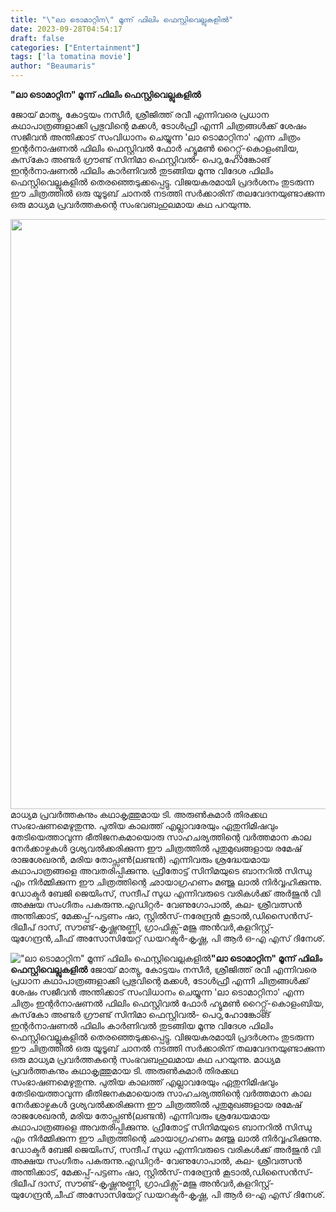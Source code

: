 ```yaml
---
title: "\"ലാ ടൊമാറ്റിന\" മൂന്ന് ഫിലിം ഫെസ്റ്റിവെല്ലുകളിൽ"
date: 2023-09-28T04:54:17
draft: false
categories: ["Entertainment"]
tags: ['la tomatina movie']
author: "Beaumaris"
---
```


<strong>"ലാ ടൊമാറ്റിന" മൂന്ന് ഫിലിം ഫെസ്റ്റിവെല്ലുകളിൽ</strong>

ജോയ് മാത്യു, കോട്ടയം നസീര്‍, ശ്രീജിത്ത് രവീ എന്നിവരെ പ്രധാന കഥാപാത്രങ്ങളാക്കി പ്രഭുവിന്റെ മക്കള്‍, ടോള്‍ഫ്രീ എന്നീ ചിത്രങ്ങള്‍ക്ക് ശേഷം സജീവന്‍ അന്തിക്കാട് സംവിധാനം ചെയ്യുന്ന 'ലാ ടൊമാറ്റിനാ' എന്ന ചിത്രം ഇന്റർനാഷണൽ ഫിലിം ഫെസ്റ്റിവൽ ഫോർ ഹ്യൂമൺ റൈറ്റ്സ്-കൊളംബിയ, കുസ്‌കോ അണ്ടർ ഗ്രൗണ്ട് സിനിമാ ഫെസ്റ്റിവൽ- പെറു,ഹോങ്കോങ് ഇന്റർനാഷണൽ ഫിലിം കാർണിവൽ തുടങ്ങിയ മൂന്നു വിദേശ ഫിലിം ഫെസ്റ്റിവെല്ലുകളിൽ തെരഞ്ഞെടുക്കപ്പെട്ടു. വിജയകരമായി പ്രദർശനം തുടരുന്ന ഈ ചിത്രത്തിൽ ഒരു യൂടൂബ് ചാനൽ നടത്തി സർക്കാരിന് തലവേദനയുണ്ടാക്കുന്ന ഒരു മാധ്യമ പ്രവർത്തകന്റെ സംഭവബഹുലമായ കഥ പറയുന്നു.

<img class="alignnone size-full wp-image-422430" src="https://cdn.boolokam.com/articles/2023/09/qddqdd.jpg" alt="" width="1600" height="944" />മാധ്യമ പ്രവര്‍ത്തകനും കഥാകൃത്തുമായ ടി. അരുണ്‍കുമാർ തിരക്കഥ സംഭാഷണമെഴുതുന്നു. പുതിയ കാലത്ത് എല്ലാവരേയും ഏതുനിമിഷവും തേടിയെത്താവുന്ന ഭീതിജനകമായൊരു സാഹചര്യത്തിന്റെ വര്‍ത്തമാന കാല നേർക്കാഴ്ചകൾ ദൃശ്യവൽക്കരിക്കുന്ന ഈ ചിത്രത്തിൽ പുതുമുഖങ്ങളായ രമേഷ് രാജശേഖരൻ, മരിയ തോപ്സൺ(ലണ്ടൻ) എന്നിവരും ശ്രദ്ധേയമായ കഥാപാത്രങ്ങളെ അവതരിപ്പിക്കുന്നു. ഫ്രീതോട്ട് സിനിമയുടെ ബാനറില്‍ സിന്ധു എം നിര്‍മ്മിക്കുന്ന ഈ ചിത്രത്തിന്റെ ഛായാഗ്രഹണം മഞ്ജു ലാൽ നിർവ്വഹിക്കുന്നു. ഡോക്ടർ ബേജി ജെയിംസ്, സന്ദീപ് സുധ എന്നിവരുടെ വരികൾക്ക് അർജുൻ വി അക്ഷയ സംഗീതം പകരുന്നു.എഡിറ്റർ- വേണുഗോപാൽ, കല- ശ്രീവത്സന്‍ അന്തിക്കാട്, മേക്കപ്പ്-പട്ടണം ഷാ, സ്റ്റില്‍സ്-നരേന്ദ്രൻ കൂടാല്‍,ഡിസൈന്‍സ്- ദിലീപ് ദാസ്, സൗണ്ട്-കൃഷ്ണനുണ്ണി, ഗ്രാഫിക്സ്-മജു അൻവർ,കളറിസ്റ്റ്- യുഗേന്ദ്രൻ,ചീഫ് അസോസിയേറ്റ് ഡയറക്ടർ-കൃഷ്ണ, പി ആർ ഒ-എ എസ് ദിനേശ്.


!["ലാ ടൊമാറ്റിന" മൂന്ന് ഫിലിം ഫെസ്റ്റിവെല്ലുകളിൽ](https://cdn.boolokam.com/articles/2023/09/qddqdd.jpg)**"ലാ ടൊമാറ്റിന" മൂന്ന് ഫിലിം ഫെസ്റ്റിവെല്ലുകളിൽ** ജോയ് മാത്യു, കോട്ടയം നസീര്‍, ശ്രീജിത്ത് രവീ എന്നിവരെ പ്രധാന കഥാപാത്രങ്ങളാക്കി പ്രഭുവിന്റെ മക്കള്‍, ടോള്‍ഫ്രീ എന്നീ ചിത്രങ്ങള്‍ക്ക് ശേഷം സജീവന്‍ അന്തിക്കാട് സംവിധാനം ചെയ്യുന്ന 'ലാ ടൊമാറ്റിനാ' എന്ന ചിത്രം ഇന്റർനാഷണൽ ഫിലിം ഫെസ്റ്റിവൽ ഫോർ ഹ്യൂമൺ റൈറ്റ്സ്-കൊളംബിയ, കുസ്‌കോ അണ്ടർ ഗ്രൗണ്ട് സിനിമാ ഫെസ്റ്റിവൽ- പെറു,ഹോങ്കോങ് ഇന്റർനാഷണൽ ഫിലിം കാർണിവൽ തുടങ്ങിയ മൂന്നു വിദേശ ഫിലിം ഫെസ്റ്റിവെല്ലുകളിൽ തെരഞ്ഞെടുക്കപ്പെട്ടു. വിജയകരമായി പ്രദർശനം തുടരുന്ന ഈ ചിത്രത്തിൽ ഒരു യൂടൂബ് ചാനൽ നടത്തി സർക്കാരിന് തലവേദനയുണ്ടാക്കുന്ന ഒരു മാധ്യമ പ്രവർത്തകന്റെ സംഭവബഹുലമായ കഥ പറയുന്നു. മാധ്യമ പ്രവര്‍ത്തകനും കഥാകൃത്തുമായ ടി. അരുണ്‍കുമാർ തിരക്കഥ സംഭാഷണമെഴുതുന്നു. പുതിയ കാലത്ത് എല്ലാവരേയും ഏതുനിമിഷവും തേടിയെത്താവുന്ന ഭീതിജനകമായൊരു സാഹചര്യത്തിന്റെ വര്‍ത്തമാന കാല നേർക്കാഴ്ചകൾ ദൃശ്യവൽക്കരിക്കുന്ന ഈ ചിത്രത്തിൽ പുതുമുഖങ്ങളായ രമേഷ് രാജശേഖരൻ, മരിയ തോപ്സൺ(ലണ്ടൻ) എന്നിവരും ശ്രദ്ധേയമായ കഥാപാത്രങ്ങളെ അവതരിപ്പിക്കുന്നു. ഫ്രീതോട്ട് സിനിമയുടെ ബാനറില്‍ സിന്ധു എം നിര്‍മ്മിക്കുന്ന ഈ ചിത്രത്തിന്റെ ഛായാഗ്രഹണം മഞ്ജു ലാൽ നിർവ്വഹിക്കുന്നു. ഡോക്ടർ ബേജി ജെയിംസ്, സന്ദീപ് സുധ എന്നിവരുടെ വരികൾക്ക് അർജുൻ വി അക്ഷയ സംഗീതം പകരുന്നു.എഡിറ്റർ- വേണുഗോപാൽ, കല- ശ്രീവത്സന്‍ അന്തിക്കാട്, മേക്കപ്പ്-പട്ടണം ഷാ, സ്റ്റില്‍സ്-നരേന്ദ്രൻ കൂടാല്‍,ഡിസൈന്‍സ്- ദിലീപ് ദാസ്, സൗണ്ട്-കൃഷ്ണനുണ്ണി, ഗ്രാഫിക്സ്-മജു അൻവർ,കളറിസ്റ്റ്- യുഗേന്ദ്രൻ,ചീഫ് അസോസിയേറ്റ് ഡയറക്ടർ-കൃഷ്ണ, പി ആർ ഒ-എ എസ് ദിനേശ്.
